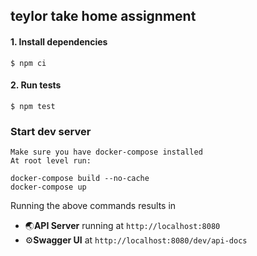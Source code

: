 ## teylor take home assignment

#### 1. Install dependencies

```
$ npm ci
```

#### 2. Run tests

```
$ npm test
```

### Start dev server

```
Make sure you have docker-compose installed
At root level run:

docker-compose build --no-cache
docker-compose up
```

Running the above commands results in

- 🌏**API Server** running at `http://localhost:8080`
- ⚙️**Swagger UI** at `http://localhost:8080/dev/api-docs`
